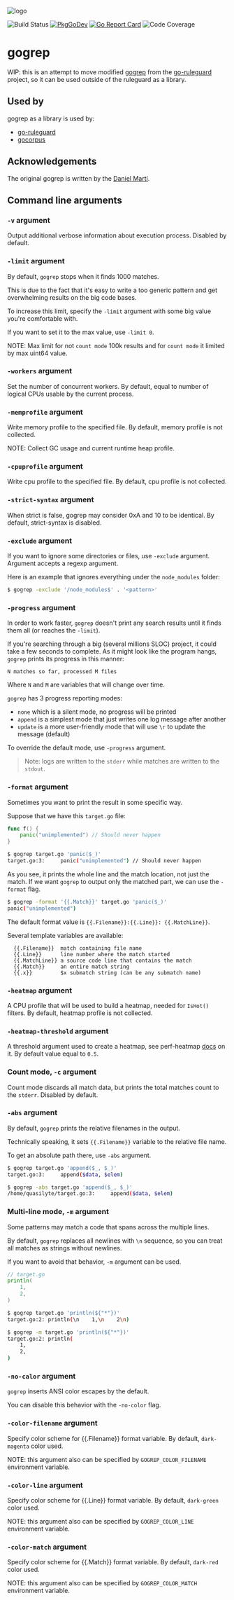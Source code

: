 ![logo](https://github.com/quasilyte/vscode-gogrep/blob/master/docs/logo.png?raw=true)

![Build Status](https://github.com/quasilyte/gogrep/workflows/Go/badge.svg)
[![PkgGoDev](https://pkg.go.dev/badge/mod/github.com/quasilyte/gogrep)](https://pkg.go.dev/github.com/quasilyte/gogrep)
[![Go Report Card](https://goreportcard.com/badge/github.com/quasilyte/gogrep)](https://goreportcard.com/report/github.com/quasilyte/gogrep)
![Code Coverage](https://codecov.io/gh/quasilyte/gogrep/branch/master/graph/badge.svg)

# gogrep

WIP: this is an attempt to move modified [gogrep](https://github.com/mvdan/gogrep) from the [go-ruleguard](https://github.com/quasilyte/go-ruleguard) project, so it can be used outside of the ruleguard as a library.

## Used by

gogrep as a library is used by:

* [go-ruleguard](https://github.com/quasilyte/go-ruleguard)
* [gocorpus](https://github.com/quasilyte/gocorpus)

## Acknowledgements

The original gogrep is written by the [Daniel Martí](https://github.com/mvdan).

## Command line arguments

### `-v` argument

Output additional verbose information about execution process. Disabled by default.

### `-limit` argument

By default, `gogrep` stops when it finds 1000 matches.

This is due to the fact that it's easy to write a too generic pattern and get overwhelming results on the big code
bases.

To increase this limit, specify the `-limit` argument with some big value you're comfortable with.

If you want to set it to the max value, use `-limit 0`.

NOTE: Max limit for not `count mode` 100k results and for `count mode` it limited by max uint64 value.

### `-workers` argument

Set the number of concurrent workers. By default, equal to number of logical CPUs usable by the current process.

### `-memprofile` argument

Write memory profile to the specified file. By default, memory profile is not collected.

NOTE: Collect GC usage and current runtime heap profile.

### `-cpuprofile` argument

Write cpu profile to the specified file. By default, cpu profile is not collected.

### `-strict-syntax` argument

When strict is false, gogrep may consider 0xA and 10 to be identical. By default, strict-syntax is disabled.

### `-exclude` argument

If you want to ignore some directories or files, use `-exclude` argument. Argument accepts a regexp argument.

Here is an example that ignores everything under the `node_modules` folder:

```bash
$ gogrep -exclude '/node_modules$' . '<pattern>'
```

### `-progress` argument

In order to work faster, `gogrep` doesn't print any search results until it finds them all (or reaches the `-limit`).

If you're searching through a big (several millions SLOC) project, it could take a few seconds to complete. As it might
look like the program hangs, `gogrep` prints its progress in this manner:

```
N matches so far, processed M files
```

Where `N` and `M` are variables that will change over time.

`gogrep` has 3 progress reporting modes:

* `none` which is a silent mode, no progress will be printed
* `append` is a simplest mode that just writes one log message after another
* `update` is a more user-friendly mode that will use `\r` to update the message (default)

To override the default mode, use `-progress` argument.

> Note: logs are written to the `stderr` while matches are written to the `stdout`.

### `-format` argument

Sometimes you want to print the result in some specific way.

Suppose that we have this `target.go` file:

```go
func f() {
    panic("unimplemented") // Should never happen
}
```

```bash
$ gogrep target.go 'panic($_)'
target.go:3:     panic("unimplemented") // Should never happen
```

As you see, it prints the whole line and the match location, not just the match. If we want `gogrep` to output only the
matched part, we can use the `-format` flag.

```bash
$ gogrep -format '{{.Match}}' target.go 'panic($_)'
panic("unimplemented")
```

The default format value is `{{.Filename}}:{{.Line}}: {{.MatchLine}}`.

Several template variables are available:

```
  {{.Filename}}  match containing file name
  {{.Line}}      line number where the match started
  {{.MatchLine}} a source code line that contains the match
  {{.Match}}     an entire match string
  {{.x}}         $x submatch string (can be any submatch name)
```

### `-heatmap` argument

A CPU profile that will be used to build a heatmap, needed for `IsHot()` filters. By default, heatmap profile is not collected.

### `-heatmap-threshold` argument

A threshold argument used to create a heatmap, see perf-heatmap [docs](https://github.com/quasilyte/perf-heatmap) on it. By default value equal to `0.5`.

### Count mode, `-c` argument

Count mode discards all match data, but prints the total matches count to the `stderr`. Disabled by default.

### `-abs` argument

By default, `gogrep` prints the relative filenames in the output.

Technically speaking, it sets `{{.Filename}}` variable to the relative file name.

To get an absolute path there, use `-abs` argument.

```bash
$ gogrep target.go 'append($_, $_)'
target.go:3:     append($data, $elem)

$ gogrep -abs target.go 'append($_, $_)'
/home/quasilyte/target.go:3:     append($data, $elem)
```

### Multi-line mode, `-m` argument

Some patterns may match a code that spans across the multiple lines.

By default, `gogrep` replaces all newlines with `\n` sequence, so you can treat all matches as strings without newlines.

If you want to avoid that behavior, `-m` argument can be used.

```go
// target.go
println(
    1,
    2,
)
```

```bash
$ gogrep target.go 'println(${"*"})'
target.go:2: println(\n    1,\n    2\n)

$ gogrep -m target.go 'println(${"*"})'
target.go:2: println(
    1,
    2,
)
```

### `-no-calor` argument

`gogrep` inserts ANSI color escapes by the default.

You can disable this behavior with the `-no-color` flag. 

### `-color-filename` argument

Specify color scheme for {{.Filename}} format variable. By default, `dark-magenta` color used.

NOTE: this argument also can be specified by `GOGREP_COLOR_FILENAME` environment variable.

### `-color-line` argument

Specify color scheme for {{.Line}} format variable. By default, `dark-green` color used.

NOTE: this argument also can be specified by `GOGREP_COLOR_LINE` environment variable.

### `-color-match` argument

Specify color scheme for {{.Match}} format variable. By default, `dark-red` color used.

NOTE: this argument also can be specified by `GOGREP_COLOR_MATCH` environment variable.
